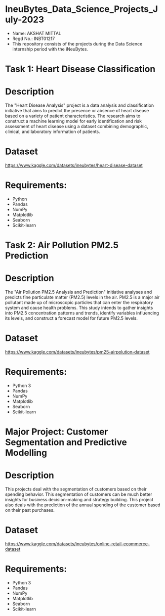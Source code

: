 # IneuBytes_Data_Science_Projects_July-2023
- Name: AKSHAT MITTAL
- Regd No.: INBT01217
- This repository consists of the projects during the Data Science internship period with the iNeuBytes.
  
# Task 1: Heart Disease Classification
# Description
The "Heart Disease Analysis" project is a data analysis and classification initiative that aims to predict the presence or absence of heart disease based on a variety of patient characteristics. The research aims to construct a machine learning model for early identification and risk assessment of heart disease using a dataset combining demographic, clinical, and laboratory information of patients.

# Dataset
https://www.kaggle.com/datasets/ineubytes/heart-disease-dataset

# Requirements:

- Python
- Pandas
- NumPy
- Matplotlib
- Seaborn
- Scikit-learn

# Task 2: Air Pollution PM2.5 Prediction
# Description
The "Air Pollution PM2.5 Analysis and Prediction" initiative analyses and predicts fine particulate matter (PM2.5) levels in the air. PM2.5 is a major air pollutant made up of microscopic particles that can enter the respiratory system and cause health problems. This study intends to gather insights into PM2.5 concentration patterns and trends, identify variables influencing its levels, and construct a forecast model for future PM2.5 levels.


# Dataset
https://www.kaggle.com/datasets/ineubytes/pm25-airpolution-dataset

# Requirements:

- Python 3
- Pandas
- NumPy
- Matplotlib
- Seaborn
- Scikit-learn


# Major Project: Customer Segmentation and Predictive Modelling
# Description
This projects deal with the segmentation of customers based on their spending behavior. This segmentation of customers can be much better insights for business decision-making and strategy building.
This project also deals with the prediction of the annual spending of the customer based on their past purchases.

# Dataset
https://www.kaggle.com/datasets/ineubytes/online-retail-ecommerce-dataset

# Requirements:

- Python 3
- Pandas
- NumPy
- Matplotlib
- Seaborn
- Scikit-learn
